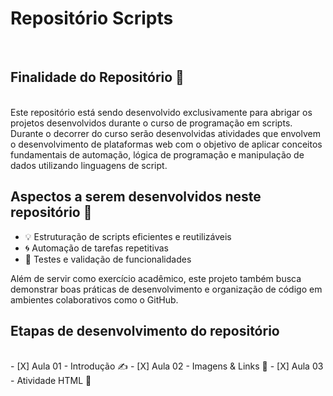 # Repositório Scripts
<br>

 ## Finalidade do Repositório 🧭
<br>
Este repositório está sendo desenvolvido exclusivamente para abrigar os projetos desenvolvidos durante o curso de programação em scripts. Durante o decorrer do curso serão desenvolvidas atividades que envolvem o desenvolvimento de plataformas web com o objetivo de aplicar conceitos fundamentais de automação, lógica de programação e manipulação de dados utilizando linguagens de script.

## Aspectos a serem desenvolvidos neste repositório 🚀
<ul>
        <li>💡 Estruturação de scripts eficientes e reutilizáveis</li>
        <li>🌀 Automação de tarefas repetitivas</li>
        <li>🧪 Testes e validação de funcionalidades</li>
</ul>
Além de servir como exercício acadêmico, este projeto também busca demonstrar boas práticas de desenvolvimento e organização de código em ambientes colaborativos como o GitHub.

## Etapas de desenvolvimento do repositório
<br>
- [X] Aula 01 - Introdução ✍️
- [X] Aula 02 - Imagens & Links 📸
- [X] Aula 03 - Atividade HTML 🚀
